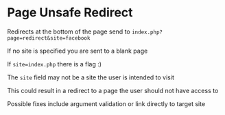 # Page Unsafe Redirect

Redirects at the bottom of the page send to `index.php?page=redirect&site=facebook`

If no site is specified you are sent to a blank page

If `site=index.php` there is a flag :)

The `site` field may not be a site the user is intended to visit

This could result in a redirect to a page the user should not have access to

Possible fixes include argument validation or link directly to target site
